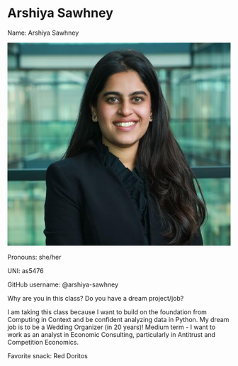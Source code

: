 # Arshiya Sawhney

Name: Arshiya Sawhney

![Arshiya](/img/people/arshiya.jpg)

Pronouns: she/her

UNI: as5476

GitHub username: @arshiya-sawhney

Why are you in this class? Do you have a dream project/job?

I am taking this class because I want to build on the foundation from Computing in Context and be confident analyzing data in Python.
My dream job is to be a Wedding Organizer (in 20 years)! Medium term - I want to work as an analyst in Economic Consulting, particularly in Antitrust and Competition Economics.

Favorite snack: Red Doritos
